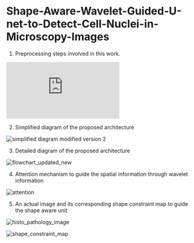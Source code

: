 # Shape-Aware-Wavelet-Guided-U-net-to-Detect-Cell-Nuclei-in-Microscopy-Images

1. Preprocessing steps involved in this work.

![preprocessing](https://github.com/tamjidimtiaz/Shape-Aware-Wavelet-Guided-U-net-to-Detect-Cell-Nuclei-in-Microscopy-Images/blob/4ff056c80079fd1e44b5ba034747ac37e6b19697/preprocessing.py)

2. Simplified diagram of the proposed architecture

![simplified diagram modified version 2](https://github.com/tamjidimtiaz/Shape-Aware-Wavelet-Guided-U-net-to-Detect-Cell-Nuclei-in-Microscopy-Images/blob/4ff056c80079fd1e44b5ba034747ac37e6b19697/simplified%20diagram%20modified%20version%202.png)

3. Detailed diagram of the proposed architecture

![flowchart_updated_new](https://github.com/tamjidimtiaz/Shape-Aware-Wavelet-Guided-U-net-to-Detect-Cell-Nuclei-in-Microscopy-Images/blob/4ff056c80079fd1e44b5ba034747ac37e6b19697/flowchart_updated_new.png)

4. Attention mechanism to guide the spatial information through wavelet information

![attention](https://github.com/tamjidimtiaz/Shape-Aware-Wavelet-Guided-U-net-to-Detect-Cell-Nuclei-in-Microscopy-Images/blob/4ff056c80079fd1e44b5ba034747ac37e6b19697/attention.png)

5. An actual image and its corresponding shape constraint map to guide the shape aware unit

![histo_pathology_image](https://github.com/tamjidimtiaz/Shape-Aware-Wavelet-Guided-U-net-to-Detect-Cell-Nuclei-in-Microscopy-Images/blob/4ff056c80079fd1e44b5ba034747ac37e6b19697/00ae65c1c6631ae6f2be1a449902976e6eb8483bf6b0740d00530220832c6d3e.png)

![shape_constraint_map](https://github.com/tamjidimtiaz/Shape-Aware-Wavelet-Guided-U-net-to-Detect-Cell-Nuclei-in-Microscopy-Images/blob/efec9e4098cf1d857693c9c3c864b6d97a727005/shape_constraint_map.PNG)
